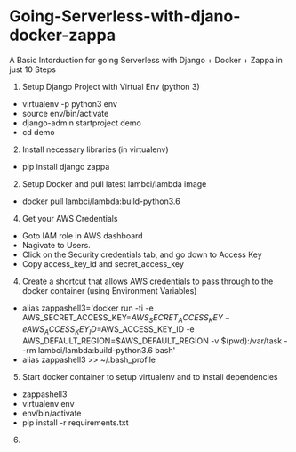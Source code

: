 # Going-Serverless-with-djano-docker-zappa
A Basic Intorduction for going Serverless with Django + Docker + Zappa in just 10 Steps

1) Setup Django Project with Virtual Env (python 3)
* virtualenv -p python3 env
* source env/bin/activate
* django-admin startproject demo
* cd demo

2) Install necessary libraries (in virtualenv)
* pip install django zappa

2) Setup Docker and pull latest lambci/lambda image
* docker pull lambci/lambda:build-python3.6

4) Get your AWS Credentials
* Goto IAM role in AWS dashboard
* Nagivate to Users.
* Click on the Security credentials tab, and go down to Access Key
* Copy access_key_id and secret_access_key

4) Create a shortcut that allows AWS credentials to pass through to the docker container (using Environment Variables)
* alias zappashell3='docker run -ti -e AWS_SECRET_ACCESS_KEY=$AWS_SECRET_ACCESS_KEY -e AWS_ACCESS_KEY_ID=$AWS_ACCESS_KEY_ID -e AWS_DEFAULT_REGION=$AWS_DEFAULT_REGION -v $(pwd):/var/task  --rm lambci/lambda:build-python3.6 bash'
* alias zappashell3 >> ~/.bash_profile

5) Start docker container to setup virtualenv and to install dependencies
* zappashell3
* virtualenv env
* env/bin/activate
* pip install -r requirements.txt


6)

